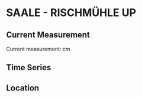 # SAALE - RISCHMÜHLE UP

## Current Measurement

Current measurement: <Value topic="rivers/pegel-online/SAALE/RISCHMÜHLE UP/measurementValue"/> cm

## Time Series

<TimeSeries topic="rivers/pegel-online/SAALE/RISCHMÜHLE UP/measurementValue" period="week" />

## Location

<WorldMap>
  <Marker lat="51.35059491706261" lon="12.003389052496248" labelTopic="rivers/pegel-online/SAALE/RISCHMÜHLE UP" />
</WorldMap>
